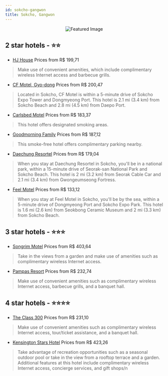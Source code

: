 ```yaml
---
id: sokcho-gangwon
title: Sokcho, Gangwon
---
```


<center><img src="https://i.travelapi.com/hotels/16000000/15160000/15157100/15157005/91071544_z.jpg" alt="Featured Image" /></center>


##  2 star hotels - ⭐️⭐️

-    [HJ House](https://us.hurb.com/hotels/sokcho/hj-house-JNP-JP892097?cmp=18055) Prices from R$ 199,71
   > Make use of convenient amenities, which include complimentary wireless Internet access and barbecue grills.
-    [CF Motel, Gyo-dong](https://us.hurb.com/hotels/sokcho/cf-motel-gyo-dong-JNP-JP02729C?cmp=18055) Prices from R$ 200,47
   > Located in Sokcho, CF Motel is within a 5-minute drive of Sokcho Expo Tower and Dongmyeong Port. This hotel is 2.1 mi (3.4 km) from Sokcho Beach and 2.8 mi (4.5 km) from Daepo Port.
-    [Carlsbed Motel](https://us.hurb.com/hotels/sokcho/carlsbed-motel-JNP-JP914721?cmp=18055) Prices from R$ 183,37
   > This hotel offers designated smoking areas.
-    [Goodmorning Family](https://us.hurb.com/hotels/sokcho/goodmorning-family-JNP-JP00467J?cmp=18055) Prices from R$ 187,12
   > This smoke-free hotel offers complimentary parking nearby.
-    [Daechung Resortel](https://us.hurb.com/hotels/sokcho/daechung-resortel-JNP-JP532533?cmp=18055) Prices from R$ 179,04
   > When you stay at Daechung Resortel in Sokcho, you'll be in a national park, within a 15-minute drive of Seorak-san National Park and Sokcho Beach. This hotel is 2 mi (3.2 km) from Seorak Cable Car and 2.1 mi (3.4 km) from Gwongeumseong Fortress.
-    [Feel Motel](https://us.hurb.com/hotels/sokcho/feel-motel-JNP-JP914734?cmp=18055) Prices from R$ 133,12
   > When you stay at Feel Motel in Sokcho, you'll be by the sea, within a 5-minute drive of Dongmyeong Port and Sokcho Expo Park. This hotel is 1.6 mi (2.6 km) from Seokbong Ceramic Museum and 2 mi (3.3 km) from Sokcho Beach.

##  3 star hotels - ⭐️⭐️⭐️

-    [Songrim Motel](https://us.hurb.com/hotels/sokcho/songrim-motel-JNP-JP464897?cmp=18055) Prices from R$ 403,64
   > Take in the views from a garden and make use of amenities such as complimentary wireless Internet access.
-    [Pampas Resort](https://us.hurb.com/hotels/sokcho/pampas-resort-JNP-JP423329?cmp=18055) Prices from R$ 232,74
   > Make use of convenient amenities such as complimentary wireless Internet access, barbecue grills, and a banquet hall.

##  4 star hotels - ⭐️⭐️⭐️⭐️

-    [The Class 300](https://us.hurb.com/hotels/sokcho/the-class-300-JNP-JP029849?cmp=18055) Prices from R$ 231,10
   > Make use of convenient amenities such as complimentary wireless Internet access, tour/ticket assistance, and a banquet hall.
-    [Kensington Stars Hotel](https://us.hurb.com/hotels/sokcho/kensington-stars-hotel-JNP-JP150888?cmp=18055) Prices from R$ 423,26
   > Take advantage of recreation opportunities such as a seasonal outdoor pool or take in the view from a rooftop terrace and a garden. Additional features at this hotel include complimentary wireless Internet access, concierge services, and gift shops/n
